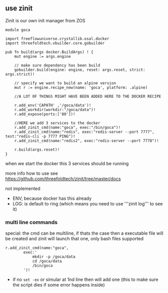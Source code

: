 ## use zinit

Zinit is our own init manager from ZOS

```golang
module goca

import freeflowuniverse.crystallib.osal.docker
import threefoldtech.vbuilder.core.gobuilder

pub fn build(args docker.BuildArgs) ! {
	mut engine := args.engine
	
	// make sure dependency has been build
	gobuilder.build(engine: engine, reset: args.reset, strict: args.strict)!

	// specify we want to build an alpine version
	mut r := engine.recipe_new(name: 'goca', platform: .alpine)
    
    //A LOT OF THINGS MIGHT HAVE BEEN ADDED HERE TO THE DOCKER RECIPE

	r.add_env('CAPATH' ,'/goca/data')!
	r.add_workdir(workdir:"/goca/data")!
	r.add_expose(ports:['80'])!

	//HERE we add 3 services to the docker
	r.add_zinit_cmd(name:"goca", exec:"/bin/goca")!
	r.add_zinit_cmd(name:"redis", exec:"redis-server --port 7777", test:"redis-cli -p 7777 PING")!
	r.add_zinit_cmd(name:"redis2", exec:"redis-server --port 7778")!

	r.build(args.reset)!
}

```

when we start the docker this 3 services should be running

more info how to use see https://github.com/threefoldtech/zinit/tree/master/docs

not implemented

- ENV, because docker has this already
- LOG: is default to ring (which means you need to use '''zinit log''' to see it)


### multi line commands

special: the cmd can be multiline, if thats the case then a executable file will be created and zinit will launch that one, only bash files supported

```golang
r.add_zinit_cmd(name:"goca", 
		exec:'
			mkdir -p /goca/data
			cd /goca/data
			/bin/goca
		')!
```

- if no `set -ex` or simular at 1nd line then will add one (this to make sure the script dies if some error happens inside)

